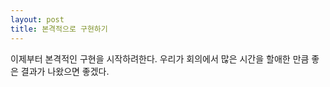 ```yaml
---
layout: post
title: 본격적으로 구현하기
---
```


이제부터 본격적인 구현을 시작하려한다.
우리가 회의에서 많은 시간을 할애한 만큼 좋은 결과가 나왔으면 좋겠다.
